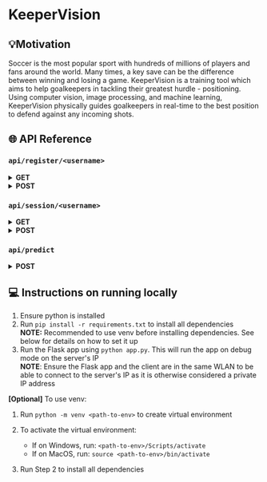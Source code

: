 # KeeperVision

## 💡Motivation

Soccer is the most popular sport with hundreds of millions of players and fans around the world. Many times, a key save can be the difference between winning and losing a game. KeeperVision is a training tool which aims to help goalkeepers in tackling their greatest hurdle - positioning. Using computer vision, image processing, and machine learning, KeeperVision physically guides goalkeepers in real-time to the best position to defend against any incoming shots.

## 🌐 API Reference

### `api/register/<username>`

<details>   
<summary><b>GET</b></summary>
   <table>
      <tr>
         <th rowspan="3">Response</th>
         <th>OK</th>
         <th>Code</th>
         <th>Content</th>
      </tr>
      <tr>
         <td>✅</td>
         <td><code>200</code></td>
         <td>
            <pre lang="typescript">{"id": &lt;player_id&gt;}</pre>
         </td>
      </tr>
      <tr>
         <td>❌</td>
         <td><code>404</code></td>
         <td>
            <pre lang="typescript">{"message": "Player &lt;username&gt; does not exist."}</pre>
         </td>
      </tr>
   </table> 
</details>

<details>
<summary><b>POST</b></summary>
   <table>
      <tr>
         <th>Body</th>
         <td colspan='4'>
            <pre lang="typescript">{"email": &lt;email&gt;}</pre>
         </td>
      </tr>
      <tr>
         <th rowspan='4'>Response</th>
         <th>OK</th>
         <th>Code</th>
         <th>Content</th>
      </tr>
      <tr>
         <td>✅</td>
         <td><code>200</code></td>
         <td>
            <pre lang="typescript">{"id": &lt;player_id&gt;}</pre>
         </td>
      </tr>
      <tr>
         <td>❌</td>
         <td><code>400</code></td>
         <td>
            <pre lang="typescript">{"message": "&lt;some error message like duplicate key Integrity error&gt;"}</pre>
         </td>
      </tr>
   </table>
</details>

### `api/session/<username>`

<details>   
<summary><b>GET</b></summary>
   <table>
      <tr>
         <th rowspan='3'>Response</th>
         <th>OK</th>
         <th>Code</th>
         <th>Content</th>
      </tr>
      <tr>
         <td>✅</td>
         <td><code>200</code></td>
         <td>
            <pre lang="typescript">{"player_id": &lt;player_id&gt;, "session_stats": &lt;list of session_stats in desc order of session_end&gt;}</pre>
         </td>
      </tr>
      <tr>
         <td>❌</td>
         <td><code>404</code></td>
         <td>
            <pre lang="typescript">{"message": "Player &lt;username&gt; does not exist."}</pre>
         </td>
      </tr>
   </table> 
</details>

<details>
<summary><b>POST</b></summary>
   <table>
      <tr>
         <th>Body</th>
         <td colspan='4'>
            <pre lang="typescript">{"session_stats": &lt;session_stats JSON with all the fields&gt;}</pre>
         </td>
      </tr>
      <tr>
         <th rowspan='3'>Files</th>
         <th>File Name</th>
         <th colspan='4'>Description</th>
      </tr>
      <tr>
         <td><code>initial_image</code></td>
         <td colspan='4'>Image file containing goalkeeper's initial position before session starts</td>
      </tr>
      <tr>
         <td><code>final_image</code></td>
         <td colspan='4'>Image file containing goalkeeper's final position at the end of session</td>
      </tr>
      <tr>
         <th rowspan='4'>Response</th>
         <th>OK</th>
         <th>Code</th>
         <th>Content</th>
      </tr>
      <tr>
         <td>✅</td>
         <td><code>200</code></td>
         <td>
            <pre lang="typescript">{"id": &lt;session_id&gt;}</pre>
         </td>
      </tr>
      <tr>
         <td>❌</td>
         <td><code>400</code></td>
         <td>
            <pre lang="typescript">{"message": "&lt;some error message like duplicate key Integrity error&gt;"}</pre>
         </td>
      </tr>
      <tr>
         <td>❌</td>
         <td><code>404</code></td>
         <td>
            <pre lang="typescript">{"message": "Player &lt;username&gt; does not exist."}</pre>
         </td>
      </tr>
   </table>
</details>

### `api/predict`

<details>   
<summary><b>POST</b></summary>
   <table>
      <tr>
         <th rowspan='2'>Files</th>
         <th>File Name</th>
         <th colspan='2'>Description</th>
      </tr>
      <tr>
         <td><code>image</code></td>
         <td colspan='2'>Image file to be processed</td>
      </tr>
      <tr>
         <th rowspan='4'>Response</th>
         <th>OK</th>
         <th>Code</th>
         <th>Content</th>
      </tr>
      <tr>
         <td>✅</td>
         <td><code>200</code></td>
         <td>
            <pre lang="typescript">{"idx": &lt;idx corresponding to direction to move&gt;, "x": &lt;offset in x direction&gt;, "y": &lt;offset in y direction&gt;}</pre>
         </td>
      </tr>
   </table>
</details>

## 💻 Instructions on running locally

1. Ensure python is installed
2. Run `pip install -r requirements.txt` to install all dependencies<br />
   **NOTE:** Recommended to use venv before installing dependencies. See below for details on how to set it up
3. Run the Flask app using `python app.py`. This will run the app on debug mode on the server's IP<br />
   **NOTE**: Ensure the Flask app and the client are in the same WLAN to be able to connect to the server's IP as it is otherwise considered a private IP address

**[Optional]** To use venv:

1. Run `python -m venv <path-to-env>` to create virtual environment
2. To activate the virtual environment:

   - If on Windows, run: `<path-to-env>/Scripts/activate`
   - If on MacOS, run: `source <path-to-env>/bin/activate`

3. Run Step 2 to install all dependencies
